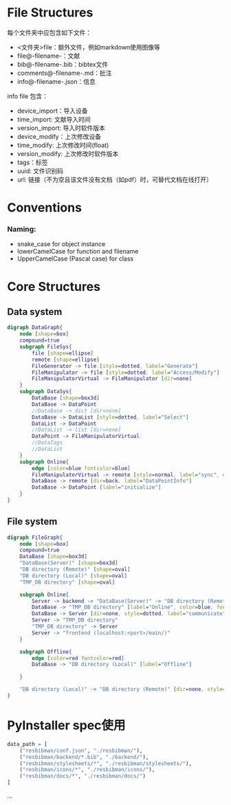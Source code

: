 # File Structures
每个文件夹中应包含如下文件：
* <文件夹\>file：额外文件，例如markdown使用图像等
* file@-filename-：文献
* bib@-filename-.bib：bibtex文件
* comments@-filename-.md：批注
* info@-filename-.json：信息

info file 包含：
* device_import：导入设备
* time_import: 文献导入时间
* version_import: 导入时软件版本
* device_modify：上次修改设备
* time_modify: 上次修改时间(float)
* version_modify: 上次修改时软件版本
* tags：标签
* uuid: 文件识别码
* url: 链接（不为空且该文件没有文档（如pdf）时，可替代文档在线打开）

# Conventions
### Naming:
* snake\_case for object instance
* lowerCamelCase for function and filename
* UpperCamelCase (Pascal case) for class

# Core Structures
## Data system
```dot
digraph DataGraph{
    node [shape=box]
    compound=true
    subgraph FileSys{
        file [shape=ellipse]
        remote [shape=ellipse]
        FileGenerator -> file [style=dotted, label="Generate"]
        FileManipulator -> file [style=dotted, label="Access/Modify"]
        FileManipulatorVirtual -> FileManipulator [dir=none]
    }
    subgraph DataSys{
        DataBase [shape=box3d]
        DataBase -> DataPoint 
        //DataBase -> dict [dir=none]
        DataBase -> DataList [style=dotted, label="Select"]
        DataList -> DataPoint
        //DataList -> list [dir=none]
        DataPoint -> FileManipulatorVirtual
        //DataTags
        //DataList
    }
    subgraph Online{
        edge [color=blue fontcolor=blue]
        FileManipulatorVirtual -> remote [style=normal, label="sync", dir=none]
        DataBase -> remote [dir=back, label="DataPointInfo"]
        DataBase -> DataPoint [label="initialize"]
    }
}
```

## File system
```dot
digraph FileGraph{
    node [shape=box]
    compound=true
    DataBase [shape=box3d]
    "DataBase(Server)" [shape=box3d]
    "DB directory (Remote)" [shape=oval]
    "DB directory (Local)" [shape=oval]
    "TMP_DB directory" [shape=oval]

    subgraph Online{
        Server -> backend -> "DataBase(Server)" -> "DB directory (Remote)"
        DataBase -> "TMP_DB directory" [label="Online", color=blue, fontcolor=blue]
        DataBase -> Server [dir=none, style=dotted, label="communicate", color=blue, fontcolor=blue]
        Server -> "TMP_DB directory"
        "TMP_DB directory" -> Server
        Server -> "frontend (localhost:<port>/main/)"
    }

    subgraph Offline{
        edge [color=red fontcolor=red]
        DataBase -> "DB directory (Local)" [label="Offline"]

    }

    "DB directory (Local)" -> "DB directory (Remote)" [dir=none, style=dotted, label="getConfV('database')"]
}
```


# PyInstaller spec使用

```python
data_path = [
    ("resbibman/conf.json", "./resbibman/"),
    ("resbibman/backend/*.bib", "./backend/"),
    ("resbibman/stylesheets/*", "./resbibman/stylesheets/"),
    ("resbibman/icons/*", "./resbibman/icons/"),
    ("resbibman/docs/*", "./resbibman/docs/")
]

```
...
